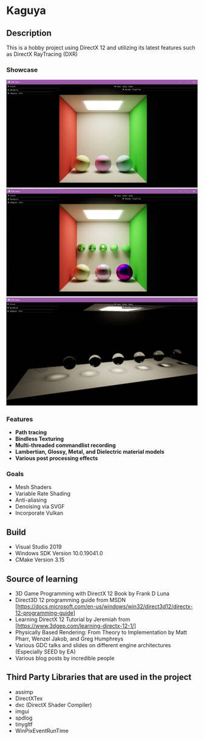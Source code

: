 # Kaguya
## Description
This is a hobby project using DirectX 12 and utilizing its latest features such as DirectX RayTracing (DXR)

### Showcase
![1](/Gallery/LambertianSpheresInCornellBox.png?raw=true "LambertianSpheresInCornellBox")
![2](/Gallery/GlossySpheresInCornellBox.png?raw=true "GlossySpheresInCornellBox")
![3](/Gallery/TransparentSpheresOfIncreasingIoR.png?raw=true "TransparentSpheresOfIncreasingIoR")

### Features
+ __Path tracing__
+ __Bindless Texturing__
+ __Multi-threaded commandlist recording__
+ __Lambertian, Glossy, Metal, and Dielectric material models__
+ __Various post processing effects__

### Goals
+ Mesh Shaders
+ Variable Rate Shading
+ Anti-aliasing
+ Denoising via SVGF
+ Incorporate Vulkan

## Build
+ Visual Studio 2019
+ Windows SDK Version 10.0.19041.0
+ CMake Version 3.15

## Source of learning
+ 3D Game Programming with DirectX 12 Book by Frank D Luna
+ Direct3D 12 programming guide from MSDN [https://docs.microsoft.com/en-us/windows/win32/direct3d12/directx-12-programming-guide]
+ Learning DirectX 12 Tutorial by Jeremiah from [https://www.3dgep.com/learning-directx-12-1/]
+ Physically Based Rendering: From Theory to Implementation by Matt Pharr, Wenzel Jakob, and Greg Humphreys
+ Various GDC talks and slides on different engine architectures (Especially SEED by EA)
+ Various blog posts by incredible people

## Third Party Libraries that are used in the project
+ assimp
+ DirectXTex
+ dxc (DirectX Shader Compiler)
+ imgui
+ spdlog
+ tinygltf
+ WinPixEventRunTime